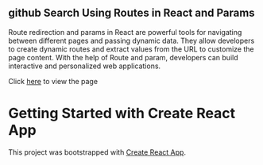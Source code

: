 ## github Search Using Routes in React and Params

Route redirection and params in React are powerful tools for navigating between different pages and passing dynamic data. They allow developers to create dynamic routes and extract values from the URL to customize the page content. With the help of Route and param, developers can build interactive and personalized web applications.

Click [here](https://raguirregiraldo.github.io/gitsearch/) to view the page

# Getting Started with Create React App

This project was bootstrapped with [Create React App](https://github.com/facebook/create-react-app).

